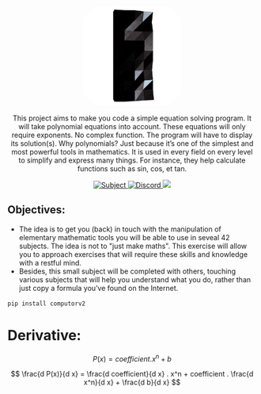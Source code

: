 <p align="center">
	<a href="" target="blank">
		<img style="border-radius: 40px;" src="docs/assets/img/42intro.png" width="200" alt="Toast Logo" />
	</a>
</p>

<p align="center">
    This project aims to make you code a simple equation solving program. It will take polynomial equations into account. These equations will only require exponents. No complex
    function. The program will have to display its solution(s).
    Why polynomials? Just because it’s one of the simplest and most powerful tools in
    mathematics. It is used in every field on every level to simplify and express many things.
    For instance, they help calculate functions such as sin, cos, et tan.
</p>

<p align="center">
		<a href="https://abdelmathin.github.io/42attachments/subjects/en//42subjects-computorv1.pdf" target="_blank">
			<img src="https://img.shields.io/badge/subject-pdf-red" alt="Subject"/>
		</a>
		<a href="#">
			<img src="https://img.shields.io/badge/version-v1.0.0-blue" alt="Discord"/>
		</a>
		<!-- <a href="https://discord.gg/Xvqyc33KRR" target="_blank">
			<img src="https://img.shields.io/badge/discord-online-brightgreen.svg" alt="Discord"/>
		</a>
		<a href="https://twitter.com/abdelmathin" target="_blank">
			<img src="https://img.shields.io/badge/twitter-online-brightgreen.svg">
		</a> -->
		<a href="https://paypal.me/abdelmathin" target="_blank">
			<img src="https://img.shields.io/badge/Donate-PayPal-ff3f59.svg"/>
		</a>
</p>

## Objectives:

- The idea is to get you (back) in touch with the manipulation of elementary mathematic
    tools you will be able to use in seveal 42 subjects. The idea is not to "just make maths".
    This exercise will allow you to approach exercises that will require these skills and knowledge with a restful mind.
- Besides, this small subject will be completed with others, touching various subjects
    that will help you understand what you do, rather than just copy a formula you’ve found
    on the Internet.

```bash
pip install computorv2
```

# Derivative:

$$  P(x) = coefficient . x^n + b $$

$$  \frac{d P(x)}{d x} = \frac{d coefficient}{d x} . x^n + coefficient . \frac{d x^n}{d x} + \frac{d b}{d x} $$


